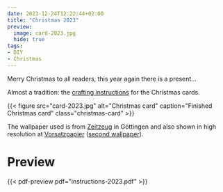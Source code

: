 ```yaml
---
date: 2023-12-24T12:22:44+02:00
title: "Christmas 2023"
preview:
  image: card-2023.jpg
  hide: true
tags:
- DIY
- Christmas
---
```


Merry Christmas to all readers, this year again there is a present...
<!--more-->

Almost a tradition: the [crafting instructions](./instructions-2023.pdf) for the Christmas cards.

{{< figure src="card-2023.jpg" alt="Christmas card" caption="Finished Christmas card" class="christmas-card" >}}

The wallpaper used is from [Zeitzeug](http://zeitzeug.de/) in Göttingen and also shown in high resolution at [Vorsatzpapier](https://vorsatzpapier.projektemacher.org/post/tapete-18/) ([second wallpaper](https://vorsatzpapier.projektemacher.org/post/tapete-19/)).

# Preview

{{< pdf-preview pdf="instructions-2023.pdf" >}}
